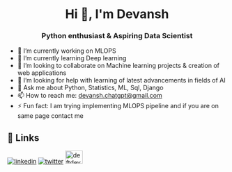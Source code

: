 <h1 align="center">Hi 👋, I'm Devansh</h1>
<h3 align="center">Python enthusiast & Aspiring Data Scientist</h3>

- 🔭 I’m currently working on MLOPS
- 🌱 I’m currently learning Deep learning
- 👯 I’m looking to collaborate on Machine learning projects & creation of web applications
- 🤔 I’m looking for help with learning of latest advancements in fields of AI
- 💬 Ask me about Python, Statistics, ML, Sql, Django
- 📫 How to reach me: devansh.chatgpt@gmail.com
- ⚡ Fun fact: I am trying implementing MLOPS pipeline and if you are on same page contact me

## 🔗 Links
[![linkedin](https://img.shields.io/badge/linkedin-0A66C2?style=for-the-badge&logo=linkedin&logoColor=white)](https://www.linkedin.com/in/devansh-gupta-145077189/)
[![twitter](https://img.shields.io/badge/twitter-1DA1F2?style=for-the-badge&logo=twitter&logoColor=white)](https://twitter.com/Devansh44059208)
<a href="https://www.hackerrank.com/devanshgupta7921?hr_r=1" target="blank"><img align="fixed" src="https://raw.githubusercontent.com/rahuldkjain/github-profile-readme-generator/master/src/images/icons/Social/hackerrank.svg" alt="deftdev" height="30" width="40" /></a>
